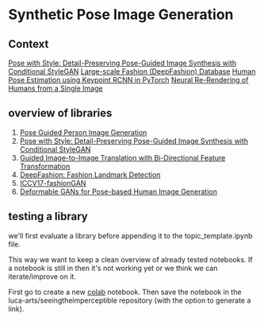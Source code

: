 # Synthetic Pose Image Generation

## Context

[Pose with Style: Detail-Preserving Pose-Guided Image Synthesis with Conditional StyleGAN](https://badouralbahar.github.io)
[Large-scale Fashion (DeepFashion) Database](http://mmlab.ie.cuhk.edu.hk/projects/DeepFashion.html)
[Human Pose Estimation using Keypoint RCNN in PyTorch](https://learnopencv.com/human-pose-estimation-using-keypoint-rcnn-in-pytorch/)
[Neural Re-Rendering of Humans from a Single Image](https://vcai.mpi-inf.mpg.de/projects/NHRR/)

## overview of libraries

1. [Pose Guided Person Image Generation](https://github.com/charliememory/Pose-Guided-Person-Image-Generation)
2. [Pose with Style: Detail-Preserving Pose-Guided Image Synthesis with Conditional StyleGAN](https://github.com/BadourAlBahar/pose-with-style)
2. [Guided Image-to-Image Translation with Bi-Directional Feature Transformation](https://github.com/vt-vl-lab/Guided-pix2pix)
3. [DeepFashion: Fashion Landmark Detection](https://github.com/open-mmlab/mmfashion)
4. [ICCV17-fashionGAN](https://github.com/zhusz/ICCV17-fashionGAN)
5. [Deformable GANs for Pose-based Human Image Generation](https://github.com/AliaksandrSiarohin/pose-gan)

## testing a library

we'll first evaluate a library before appending it to the topic_template.ipynb file.

This way we want to keep a clean overview of already tested notebooks. If a notebook is still in <tests> then it's not working yet or we think we can iterate/improve on it.

First go to create a new [colab](https://colab.research.google.com) notebook. Then save the notebook in the luca-arts/seeingtheimperceptible repository (with the option to generate a link).
